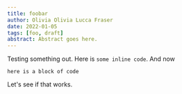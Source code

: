 ```yaml
---
title: foobar
author: Olivia Olivia Lucca Fraser
date: 2022-01-05
tags: [foo, draft]
abstract: Abstract goes here.
---
```


Testing something out. Here is `some inline code`. And now

```
here is a block of code
```

Let's see if that works.